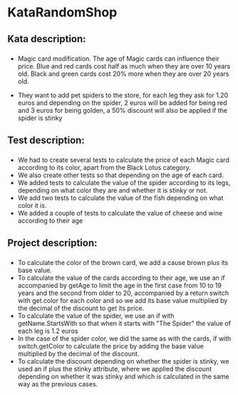 # KataRandomShop
## Kata description:
### 
- Magic card modification. The age of Magic cards can influence their price. 
Blue and red cards cost half as much when they are over 10 years old. Black and green cards cost 20% more when they are over 20 years old.
  
- They want to add pet spiders to the store, for each leg they ask for 1.20 euros and depending 
on the spider, 2 euros will be added for being red and 3 euros for being golden, a 50% discount will also be applied if the spider is stinky

## Test description:
###
- We had to create several tests to calculate the price of each Magic card according to its color, apart from the Black Lotus category.
- We also create other tests so that depending on the age of each card.
- We added tests to calculate the value of the spider according to its legs, depending on what color they are and whether it is stinky or not.
- We add two tests to calculate the value of the fish depending on what color it is.
- We added a couple of tests to calculate the value of cheese and wine according to their age

## Project description:
### 
- To calculate the color of the brown card, we add a cause brown plus its base value.
- To calculate the value of the cards according to their age, we use an if accompanied by getAge to limit the age in the first case from 10 to 19 years and the second from older to 20, accompanied by a return switch with get.color for each color and so we add its base value multiplied by the decimal of the discount to get its price.
- To calculate the value of the spider, we use an if with getName.StartsWith so that when it starts with "The Spider" the value of each leg is 1.2 euros
- In the case of the spider color, we did the same as with the cards, if with switch.getColor to calculate the price by adding the base value multiplied by the decimal of the discount.
- To calculate the discount depending on whether the spider is stinky, we used an if plus the stinky attribute, where we applied the discount depending on whether it was stinky and which is calculated in the same way as the previous cases.
